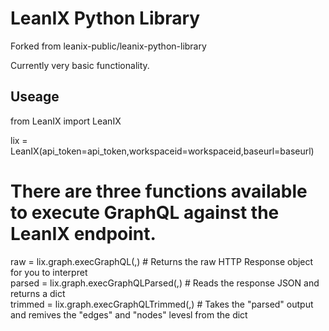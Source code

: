 LeanIX Python Library
======================

Forked from leanix-public/leanix-python-library

Currently very basic functionality.

Useage
------

from LeanIX import LeanIX  

lix = LeanIX(api_token=api_token,workspaceid=workspaceid,baseurl=baseurl)  

# There are three functions available to execute GraphQL against the LeanIX endpoint.  
raw = lix.graph.execGraphQL(<query>,<vars>)  # Returns the raw HTTP Response object for you to interpret  
parsed = lix.graph.execGraphQLParsed(<query>,<vars>) # Reads the response JSON and returns a dict  
trimmed = lix.graph.execGraphQLTrimmed(<query>,<vars>) # Takes the "parsed" output and remives the "edges" and "nodes" levesl from the dict  



